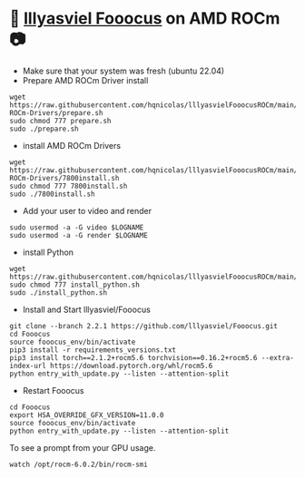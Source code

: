 # 💬 [lllyasviel Fooocus](https://github.com/lllyasviel/Fooocus) on AMD ROCm 📷
- Make sure that your system was fresh (ubuntu 22.04)
- Prepare AMD ROCm Driver install
```
wget https://raw.githubusercontent.com/hqnicolas/lllyasvielFooocusROCm/main/AMD-ROCm-Drivers/prepare.sh
sudo chmod 777 prepare.sh
sudo ./prepare.sh
```
- install AMD ROCm Drivers
```
wget https://raw.githubusercontent.com/hqnicolas/lllyasvielFooocusROCm/main/AMD-ROCm-Drivers/7800install.sh
sudo chmod 777 7800install.sh
sudo ./7800install.sh
```
- Add your user to video and render
```
sudo usermod -a -G video $LOGNAME
sudo usermod -a -G render $LOGNAME
```
- install Python
```
wget https://raw.githubusercontent.com/hqnicolas/lllyasvielFooocusROCm/main/install_python.sh
sudo chmod 777 install_python.sh
sudo ./install_python.sh
```
- Install and Start lllyasviel/Fooocus
```
git clone --branch 2.2.1 https://github.com/lllyasviel/Fooocus.git
cd Fooocus
source fooocus_env/bin/activate
pip3 install -r requirements_versions.txt
pip3 install torch==2.1.2+rocm5.6 torchvision==0.16.2+rocm5.6 --extra-index-url https://download.pytorch.org/whl/rocm5.6
python entry_with_update.py --listen --attention-split
```
- Restart Fooocus
```
cd Fooocus
export HSA_OVERRIDE_GFX_VERSION=11.0.0
source fooocus_env/bin/activate
python entry_with_update.py --listen --attention-split
```
To see a prompt from your GPU usage.
```
watch /opt/rocm-6.0.2/bin/rocm-smi
```
